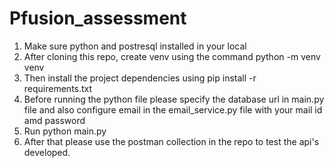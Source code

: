 # Pfusion_assessment

1. Make sure python and postresql installed in your local
2. After cloning this repo, create venv using the command python -m venv venv
3. Then install the project dependencies using pip install -r requirements.txt
4. Before running the python file please specify the database url in main.py file and also configure email in the email_service.py file with your mail id amd password
5. Run python main.py
6. After that please use the postman collection in the repo to test the api's developed.
